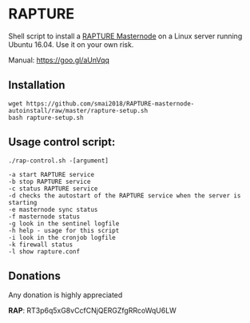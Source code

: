 # RAPTURE
Shell script to install a [RAPTURE Masternode](https://our-rapture.com/) on a Linux server running Ubuntu 16.04. Use it on your own risk.

Manual: https://goo.gl/aUnVqq

## Installation
```
wget https://github.com/smai2018/RAPTURE-masternode-autoinstall/raw/master/rapture-setup.sh
bash rapture-setup.sh
```
## Usage control script:

```
./rap-control.sh -[argument]

-a start RAPTURE service
-b stop RAPTURE service
-c status RAPTURE service
-d checks the autostart of the RAPTURE service when the server is starting
-e masternode sync status
-f masternode status
-g look in the sentinel logfile
-h help - usage for this script
-i look in the cronjob logfile
-k firewall status
-l show rapture.conf
```
## Donations

Any donation is highly appreciated

**RAP**: RT3p6q5xG8vCcfCNjQERGZfgRRcoWqU6LW 
